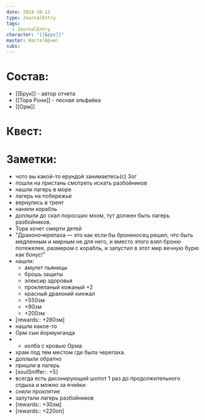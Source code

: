 ```yaml
---
date: 2024-10-13
type: JournalEntry
tags:
  - JournalEntry
character: "[[Брук]]"
master: Настя(Арчи)
subs:
---
```

# Состав:
- [[Брук]] - автор отчета
- [[Тора Рони]] - лесная эльфийка
- [[Орм]]
# Квест:

# Заметки:
- чото вы какой-то ерундой занимаетесь(с) Зог
- пошли на пристань смотреть искать разбойников
- нашли лагерь в море
- лагерь на побережье
- вернулись в трент
- наняли корабль
- доплыли до скал поросших мхом, тут должен быть лагерь разбойников.
- Тора хочет смерти детей
- "Драконочерепаха — это как если бы броненосец решил, что быть медленным и мирным не для него, и вместо этого взял броню потяжелее, размером с корабль, и запустил в этот мир вечную бурю как бонус!"
- нашли:
	- амулет пьяницы
	- брошь защиты
	- элексир здоровья
	- проклепаный кожаный +2
	- красный драконий кинжал
	- +550зм
	- +90зм
	- +200зм
- [rewards:: +280зм]
- нашли какое-то 
- Орм сын йормунганда
- + колба с кровью Орма
- храм под тем местом где была черепаха.
- доплыли обратно
- пришли в лагерь
- [soulSniffer:: +5]
- всегда есть дисонирующий шопот 1 раз до продолжительного отдыха и можно за ячейки
- сняли проклятие
- залутали лагерь разбойников
- [rewards:: +30зм]
- [rewards:: +220оп]